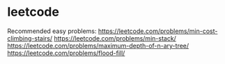 # leetcode

Recommended easy problems:
https://leetcode.com/problems/min-cost-climbing-stairs/
https://leetcode.com/problems/min-stack/ 
https://leetcode.com/problems/maximum-depth-of-n-ary-tree/
https://leetcode.com/problems/flood-fill/
